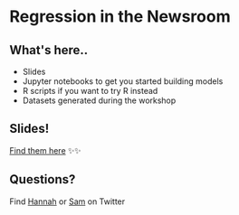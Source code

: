 # Regression in the Newsroom

## What's here..
* Slides
* Jupyter notebooks to get you started building models
* R scripts if you want to try R instead
* Datasets generated during the workshop

## Slides!
[Find them here](https://docs.google.com/presentation/d/1RWYeoFv5LS1P5BHdUedEeDZkLYRMv5X-WTEk3DZPaOw/edit?usp=sharing) ✨✨

## Questions?

Find [Hannah](https://twitter.com/hannahfresques) or [Sam](http://www.twitter.com/spetulla) on Twitter

